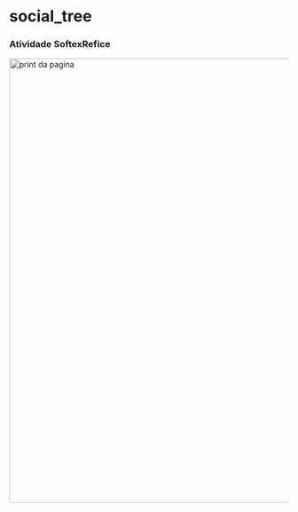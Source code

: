 # social_tree
<h3>Atividade SoftexRefice</h3>

<img src="https://imgur.com/xGqM7Od" alt="print da pagina" title="social tree Title" height="800px"/>

